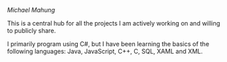 *Michael Mahung*

This is a central hub for all the projects I am actively working on and willing to publicly share.

I primarily program using C#, but I have been learning the basics of the following languages: 
Java, JavaScript, C++, C, SQL, XAML and XML.
